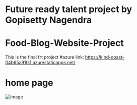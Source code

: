 # Future ready talent project by Gopisetty Nagendra
# Food-Blog-Website-Project
This is the final frt project
#azure link: https://kind-coast-04b65a910.1.azurestaticapps.net/
# home page
![image](https://user-images.githubusercontent.com/84804087/170821329-914da988-ae8d-4cbd-b0a0-7a4237b37d08.png)

